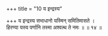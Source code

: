 +++
title = "10 य इन्द्रस्य"

+++
य इन्द्रस्य सभाधानो यस्मिन् समितिमासते ।  
हिरण्या यस्य पर्णानि तस्मा अश्वत्थ ते नमः ॥ ॥ १४ ॥